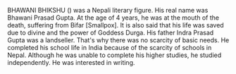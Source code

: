 BHAWANI BHIKSHU () was a Nepali literary figure. His real name was Bhawani Prasad Gupta. At the age of 4 years, he was at the mouth of the death, suffering from Bifar [Smallpox]. It is also said that his life was saved due to divine and the power of Goddess Durga. His father Indra Prasad Gupta was a landseller. That's why there was no scarcity of basic needs. He completed his school life in India because of the scarcity of schools in Nepal. Although he was unable to complete his higher studies, he studied independently. He was interested in writing.
